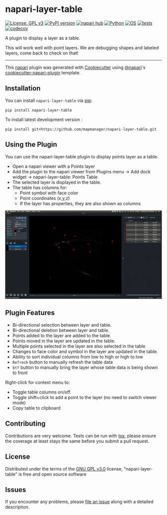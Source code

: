 # napari-layer-table

[![License: GPL v3](https://img.shields.io/badge/License-GPLv3-blue.svg)](https://www.gnu.org/licenses/gpl-3.0)
[![PyPI version](https://badge.fury.io/py/napari-layer-table.svg)](https://badge.fury.io/py/napari-layer-table)
[![napari hub](https://img.shields.io/endpoint?url=https://api.napari-hub.org/shields/napari-layer-table)](https://napari-hub.org/plugins/napari-layer-table)
[![Python](https://img.shields.io/badge/python-3.7|3.8|3.9|3.10-blue.svg)](https://www.python.org/downloads/release/python-3100/)
[![OS](https://img.shields.io/badge/OS-Linux|Windows|macOS-blue.svg)]()
[![tests](https://github.com/mapmanager/napari-layer-table/workflows/Tests/badge.svg)](https://github.com/mapmanager/napari-layer-table/actions)
[![codecov](https://codecov.io/gh/mapmanager/napari-layer-table/branch/main/graph/badge.svg?token=8S8EFI8NBC)](https://codecov.io/gh/mapmanager/napari-layer-table)
<!-- [![PyPI](https://img.shields.io/pypi/v/napari-layer-table.svg?color=green)](https://pypi.org/project/napari-layer-table) -->
<!-- [![napari hub](https://img.shields.io/endpoint?url=https://api.napari-hub.org/shields/napari-layer-table)](https://napari-hub.org/plugins/napari-layer-table) -->

A plugin to display a layer as a table.

This will work well with point layers. We are debugging shapes and labeled layers, come back to check on that!

----------------------------------

This [napari] plugin was generated with [Cookiecutter] using [@napari]'s [cookiecutter-napari-plugin] template.

<!--
Don't miss the full getting started guide to set up your new package:
https://github.com/napari/cookiecutter-napari-plugin#getting-started

and review the napari docs for plugin developers:
https://napari.org/plugins/stable/index.html
-->

## Installation

You can install `napari-layer-table` via [pip]:

    pip install napari-layer-table



To install latest development version :

    pip install git+https://github.com/mapmanager/napari-layer-table.git

## Using the Plugin

You can use the napari-layer-table plugin to display points layer as a table.

- Open a napari viewer with a Points layer
- Add the plugin to the napari viewer from Plugins menu -> Add dock widget -> napari-layer-table: Points Table
- The selected layer is displayed in the table.
- The table has columns for:
    - Point symbol with face color
    - Point coordinates (x,y,z)
    - If the layer has properties, they are also shown as columns

![](plugin-2.gif)

## Plugin Features

- Bi-directional selection between layer and table.
- Bi-directional deletion between layer and table.
- Points added to the layer are added to the table.
- Points moved in the layer are updated in the table.
- Multiple points selected in the layer are also selected in the table
- Changes to face color and symbol in the layer are updated in the table.
- Ability to sort individual columns from low to high or high to low
- `Refresh` button to manually refresh the table data
- `btf` button to manually bring the layer whose table data is being shown to front

Right-click for context menu to:

- Toggle table columns on/off.
- Toggle shift+click to add a point to the layer (no need to switch viewer mode)
- Copy table to clipboard

## Contributing

Contributions are very welcome. Tests can be run with [tox], please ensure
the coverage at least stays the same before you submit a pull request.

## License

Distributed under the terms of the [GNU GPL v3.0] license,
"napari-layer-table" is free and open source software

## Issues

If you encounter any problems, please [file an issue] along with a detailed description.

[napari]: https://github.com/napari/napari
[Cookiecutter]: https://github.com/audreyr/cookiecutter
[@napari]: https://github.com/napari
[MIT]: http://opensource.org/licenses/MIT
[BSD-3]: http://opensource.org/licenses/BSD-3-Clause
[GNU GPL v3.0]: http://www.gnu.org/licenses/gpl-3.0.txt
[GNU LGPL v3.0]: http://www.gnu.org/licenses/lgpl-3.0.txt
[Apache Software License 2.0]: http://www.apache.org/licenses/LICENSE-2.0
[Mozilla Public License 2.0]: https://www.mozilla.org/media/MPL/2.0/index.txt
[cookiecutter-napari-plugin]: https://github.com/napari/cookiecutter-napari-plugin

[file an issue]: https://github.com/mapmanager/napari-layer-table/issues

[napari]: https://github.com/napari/napari
[tox]: https://tox.readthedocs.io/en/latest/
[pip]: https://pypi.org/project/pip/
[PyPI]: https://pypi.org/
